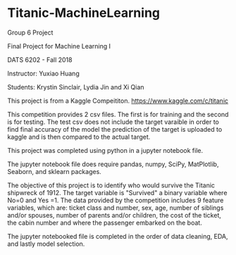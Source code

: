 # Titanic-MachineLearning
Group 6 Project

Final Project for Machine Learning I 

DATS 6202 - Fall 2018

Instructor: Yuxiao Huang

Students: Krystin Sinclair, Lydia Jin and Xi Qian

This project is from a Kaggle Compeititon.
https://www.kaggle.com/c/titanic

This competition provides 2 csv files. 
The first is for training and the second is for testing. 
The test csv does not include the target varaible in order to find final accuracy of the model the prediction of the target is uploaded to kaggle and is then compared to the actual target. 

This project was completed using python in a jupyter notebook file. 

The jupyter notebook file does require pandas, numpy, SciPy, MatPlotlib, Seaborn, and sklearn packages.

The objective of this project is to identify who would survive the Titanic shipwreck of 1912. 
The target variable is "Survived" a binary variable where No=0 and Yes =1. 
The data provided by the competition includes 9 feature variables, which are: ticket class and number, sex, age, number of siblings and/or spouses, number of parents and/or children, the cost of the ticket, the cabin number and where the passenger embarked on the boat.

The jupyter notebooked file is completed in the order of data cleaning, EDA, and lastly model selection. 

